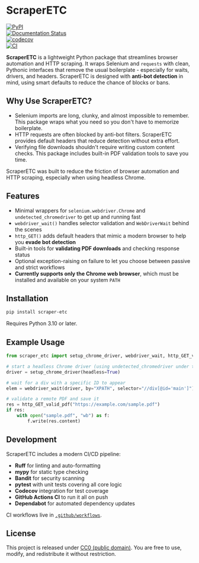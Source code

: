 # ScraperETC

[![PyPI](https://img.shields.io/pypi/v/scraper-etc.svg)](https://pypi.org/project/scraper-etc/)  
[![Documentation Status](https://readthedocs.org/projects/scraperetc/badge/?version=latest)](https://scraperetc.readthedocs.io/en/latest/)  
[![codecov](https://codecov.io/gh/carret1268/ScraperETC/branch/main/graph/badge.svg)](https://codecov.io/gh/carret1268/ScraperETC)  
[![CI](https://github.com/carret1268/ScraperETC/actions/workflows/ci.yml/badge.svg)](https://github.com/carret1268/ScraperETC/actions/workflows/ci.yml)

**ScraperETC** is a lightweight Python package that streamlines browser automation and HTTP scraping. It wraps Selenium and `requests` with clean, Pythonic interfaces that remove the usual boilerplate - especially for waits, drivers, and headers. ScraperETC is designed with **anti-bot detection** in mind, using smart defaults to reduce the chance of blocks or bans.

## Why Use ScraperETC?

- Selenium imports are long, clunky, and almost impossible to remember. This package wraps what you need so you don't have to memorize boilerplate.
- HTTP requests are often blocked by anti-bot filters. ScraperETC provides default headers that reduce detection without extra effort.
- Verifying file downloads shouldn't require writing custom content checks. This package includes built-in PDF validation tools to save you time.

ScraperETC was built to reduce the friction of browser automation and HTTP scraping, especially when using headless Chrome.

## Features

- Minimal wrappers for `selenium.webdriver.Chrome` and `undetected_chromedriver` to get up and running fast
- `webdriver_wait()` handles selector validation and `WebDriverWait` behind the scenes
- `http_GET()` adds default headers that mimic a modern browser to help you **evade bot detection**
- Built-in tools for **validating PDF downloads** and checking response status
- Optional exception-raising on failure to let you choose between passive and strict workflows
- **Currently supports only the Chrome web browser**, which must be installed and available on your system `PATH`

## Installation

```bash
pip install scraper-etc
```

Requires Python 3.10 or later.

## Example Usage

```python
from scraper_etc import setup_chrome_driver, webdriver_wait, http_GET_valid_pdf

# start a headless Chrome driver (using undetected_chromedriver under the hood)
driver = setup_chrome_driver(headless=True)

# wait for a div with a specific ID to appear
elem = webdriver_wait(driver, by="XPATH", selector="//div[@id='main']")

# validate a remote PDF and save it
res = http_GET_valid_pdf("https://example.com/sample.pdf")
if res:
    with open("sample.pdf", "wb") as f:
        f.write(res.content)
```

## Development

ScraperETC includes a modern CI/CD pipeline:

- **Ruff** for linting and auto-formatting
- **mypy** for static type checking
- **Bandit** for security scanning
- **pytest** with unit tests covering all core logic
- **Codecov** integration for test coverage
- **GitHub Actions CI** to run it all on push
- **Dependabot** for automated dependency updates

CI workflows live in [`.github/workflows`](https://github.com/carret1268/ScraperETC/tree/main/.github/workflows).

## License

This project is released under [CC0 (public domain)](LICENSE). You are free to use, modify, and redistribute it without restriction.
